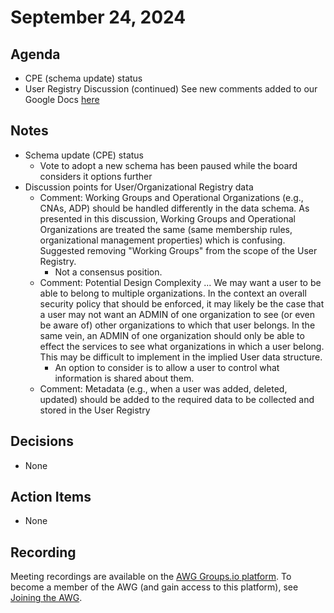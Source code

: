 # September 24, 2024

## Agenda
*  CPE (schema update) status
*  User Registry Discussion (continued)
   See new comments added to our Google Docs [here](https://docs.google.com/document/d/11dVHhvI9_0bGQss89DxvNTFa7pNW435UdG5x_qLqJmc/edit#heading=h.sbt2g9mdajrk)

## Notes
* Schema update (CPE) status
   * Vote to adopt a new schema has been paused while the board considers it options further
* Discussion points for User/Organizational Registry data
   * Comment: Working Groups and Operational Organizations (e.g., CNAs, ADP) should be handled differently in the data schema.  As presented in this discussion, Working Groups and Operational Organizations are treated the same (same membership rules, organizational management properties) which is confusing.  Suggested removing "Working Groups" from the scope of the User Registry.
      * Not a consensus position. 
   * Comment: Potential Design Complexity ... We may want a user to be able to belong to multiple organizations. In the context an overall security policy that should be enforced, it may likely be the case that a user may not want an ADMIN of one organization to see (or even be aware of) other organizations to which that user belongs.   In the same vein, an ADMIN of one organization should only be able to effect the services to see what organizations in which a user belong.  This may be difficult to implement in the implied User data structure.
      * An option to consider is to allow a user to control what information is shared about them.
   * Comment: Metadata (e.g., when a user was added, deleted, updated) should be added to the required data to be collected and stored in the User Registry

## Decisions

* None

## Action Items

* None

## Recording

Meeting recordings are available on the [AWG Groups.io platform](https://cve-cwe-programs.groups.io/g/AWG/files/MeetingRecordings).
To become a member of the AWG (and gain access to this platform), see [Joining the AWG](https://github.com/CVEProject/automation-working-group?tab=readme-ov-file#joining-the-awg).
